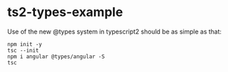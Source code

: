 # ts2-types-example

Use of the new @types system in typescript2 should be as simple as that:

```
npm init -y
tsc --init
npm i angular @types/angular -S
tsc
```
